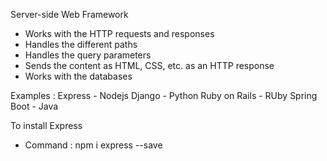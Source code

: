 Server-side Web Framework
- Works with the HTTP requests and responses
- Handles the different paths
- Handles the query parameters
- Sends the content as HTML, CSS, etc. as an HTTP response
- Works with the databases

Examples : Express - Nodejs
            Django  - Python
            Ruby on Rails - RUby
            Spring Boot - Java


To install Express 
- Command : npm i express --save
